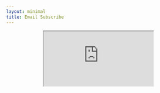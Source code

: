 ```yaml
---
layout: minimal
title: Email Subscribe
---
```

<!--- MAINTENANCE REDIRECT, UNCOMMENT TO ACTIVATE <meta http-equiv="Refresh" content="0; URL=https://openresearchcalendar.github.io/maintenance"> --->
<p style="text-align: center;"><iframe src="https://cdn.forms-content.sg-form.com/2cd53912-85bc-11eb-967d-eedeb3b27ba8"/></p>
